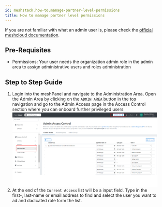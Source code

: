 ```yaml
---
id: meshstack.how-to.manage-partner-level-permissions
title: How to manage partner level permissions
---
```


If you are not familiar with what an admin user is, please check the [official meshcloud documentation](administration.index.md).

## Pre-Requisites

- Permissions: Your user needs the organization admin role in the admin area to assign administrative users and roles administration

## Step to Step Guide

1. Login into the meshPanel and navigate to the Administration Area. Open the Admin Area by clicking on the `ADMIN AREA` button in the top navigation and go to the Admin Access page in the Access Control section where you can onboard further privileged users
![Select Admin Area in the top navigation bar](./assets/partner/navigate-to-access-control.png "Go to the Admin Area")
2. At the end of the `Current Access` list will be a input field. Type in the first-, last-name or email address to find and select the user you want to ad and dadicated role form the list.
